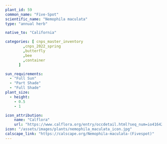 ```yaml
---
plant_id: 59
common_name: "Five-Spot"
scientific_name: "Nemophila maculata"
type: "annual herb"

native_to: "California"

categories: [ cnps_master_inventory
        ,cnps_2022_spring
        ,butterfly
        ,bee
        ,container
      ]

sun_requirements:
  - "Full Sun"
  - "Part Shade"
  - "Full Shade"
plant_size:
  - height: 
    - 0.5
    - 1

icon_attribution: 
    name: "Calflora"
    url: "https://www.calflora.org/entry/occdetail.html?seq_num=io41642" 
icon: "/assets/images/plants/nemophila_maculata_icon.jpg" 
calscape_link: "https://calscape.org/Nemophila-maculata-(Fivespot)"
---
```



